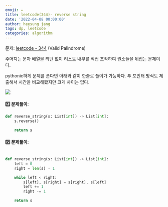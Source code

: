 ```yaml
---
emoji: ✏️
title: leetcode(344)- reverse string
date: '2022-04-08 00:00:00'
author: heesung jang
tags: dp, leetcode
categories: algorithm
---
```


문제: [leetcode - 344](https://leetcode.com/problems/reverse-string/) (Valid Palindrome)

주어지는 문자 배열을 리턴 없이 리스트 내부를 직접 조작하여 원소들을 뒤집는 문제이다.

pythonic하게 문제를 푼다면 아래와 같이 한줄로 풀이가 가능하다. 투 포인터 방식도 제출해서 시간을 비교해봤지만 크게 차이는 없다.

![](https://velog.velcdn.com/images/heesungj7/post/38f23d6c-ad95-4d91-bfaf-ecdbf6be9836/%E1%84%89%E1%85%B3%E1%84%8F%E1%85%B3%E1%84%85%E1%85%B5%E1%86%AB%E1%84%89%E1%85%A3%E1%86%BA%202022-04-09%20%E1%84%8B%E1%85%A9%E1%84%92%E1%85%AE%2011.07.51.png)

#### 1️⃣ 문제풀이:

```python
def reverse_string(s: List[int]) -> List[int]:
    s.reverse()

    return s
```

#### 2️⃣ 문제풀이:

```python

def reverse_string(s: List[int]) -> List[int]:
    left = 0
    right = len(s) - 1

    while left < right:
        s[left], s[right] = s[right], s[left]
        left += 1
        right -= 1

    return s
```

```toc

```
